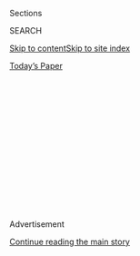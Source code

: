 <div id="app">

<div>

<div>

<div>

<div class="NYTAppHideMasthead css-1q2w90k e1suatyy0">

<div class="section css-ui9rw0 e1suatyy2">

<div class="css-eph4ug er09x8g0">

<div class="css-6n7j50">

</div>

<span class="css-1dv1kvn">Sections</span>

<div class="css-10488qs">

<span class="css-1dv1kvn">SEARCH</span>

</div>

[Skip to content](#site-content)[Skip to site
index](#site-index)

</div>

<div class="css-10698na e1huz5gh0">

</div>

</div>

<div id="masthead-bar-one" class="section hasLinks css-15hmgas e1csuq9d3">

<div class="css-uqyvli e1csuq9d0">

</div>

<div class="css-1uqjmks e1csuq9d1">

</div>

<div class="css-9e9ivx">

[](https://myaccount.nytimes3xbfgragh.onion/auth/login?response_type=cookie&client_id=vi)

</div>

<div class="css-1bvtpon e1csuq9d2">

[Today’s
Paper](https://www.nytimes3xbfgragh.onion/section/todayspaper)

</div>

</div>

</div>

</div>

<div data-aria-hidden="false">

<div id="site-content" data-role="main">

<div>

<div class="css-1aor85t" style="opacity:0.000000001;z-index:-1;visibility:hidden">

<div class="css-1hqnpie">

<div class="css-epjblv">

<span class="css-z6pdnw">Doris Burke Wants More Women in Sports
Media</span>

</div>

<div class="css-k008qs">

<div class="css-1iwv8en">

<span class="css-18z7m18"></span>

<div>

<div>

</div>

</div>

</div>

<span class="css-1n6z4y">https://nyti.ms/2oW1Asv</span>

<div class="css-1705lsu">

<div class="css-4xjgmj">

<div class="css-4skfbu" data-role="toolbar" data-aria-label="Social Media Share buttons, Save button, and Comments Panel with current comment count" data-testid="share-tools">

  - 
  - 
  - 
  - 
    
    <div class="css-6n7j50">
    
    </div>

  - 
  - 

</div>

</div>

</div>

</div>

</div>

</div>

<div class="css-13pd83m">

</div>

<div id="top-wrapper" class="css-1sy8kpn">

<div id="top-slug" class="css-l9onyx">

Advertisement

</div>

[Continue reading the main
story](#after-top)

<div class="ad top-wrapper" style="text-align:center;height:100%;display:block;min-height:250px">

<div id="top" class="place-ad" data-position="top" data-size-key="top">

</div>

</div>

<div id="after-top">

</div>

</div>

<div id="sponsor-wrapper" class="css-1hyfx7x">

<div id="sponsor-slug" class="css-19vbshk">

Supported by

</div>

[Continue reading the main
story](#after-sponsor)

<div id="sponsor" class="ad sponsor-wrapper" style="text-align:center;height:100%;display:block">

</div>

<div id="after-sponsor">

</div>

</div>

[Talk](/column/magazine-talk "Talk")

<div class="css-1vkm6nb ehdk2mb0">

# Doris Burke Wants More Women in Sports Media

</div>

<div class="css-79elbk" data-testid="photoviewer-wrapper">

<div class="css-z3e15g" data-testid="photoviewer-wrapper-hidden">

</div>

<div class="css-1a48zt4 ehw59r15" data-testid="photoviewer-children">

![<span class="css-ach9cc e1z0qqy90" itemprop="copyrightHolder"><span class="css-1ly73wi e1tej78p0">Credit...</span><span><span>Ariel
Zambelich for The New York
Times</span></span></span>](https://static01.graylady3jvrrxbe.onion/images/2017/12/24/magazine/24mag-talk/24mag-24talk-t_CA0-articleLarge.jpg?quality=75&auto=webp&disable=upscale)

</div>

</div>

<div class="css-xt80pu e12qa4dv0">

<div class="css-18e8msd">

<div class="css-vp77d3 epjyd6m0">

<div class="css-1baulvz">

Interview by <span class="css-1baulvz last-byline" itemprop="name">Molly
Lambert</span>

</div>

</div>

  - Dec. 20,
    2017

  - 
    
    <div class="css-4xjgmj">
    
    <div class="css-d8bdto" data-role="toolbar" data-aria-label="Social Media Share buttons, Save button, and Comments Panel with current comment count" data-testid="share-tools">
    
      - 
      - 
      - 
      - 
        
        <div class="css-6n7j50">
        
        </div>
    
      - 
      - 
    
    </div>
    
    </div>

</div>

</div>

<div class="section meteredContent css-1r7ky0e" name="articleBody" itemprop="articleBody">

<div class="css-1fanzo5 StoryBodyCompanionColumn">

<div class="css-53u6y8">

**In September, you were named a regular ESPN N.B.A. game analyst,
making you the first woman to do so full time at the national level. How
did you get into sports?** My dad was a sports fan, and college
basketball was appointment viewing. I distinctly remember watching Al
McGuire, Billy Packer and Dick Enberg and loving every single second of
their coverage. When I was 7, we moved to Manasquan, where I picked up
the game of basketball. I probably had to walk 100 yards to the
basketball court from my front door. I won this purple jacket in a
free-throw-shooting contest, and that would be my warm-up jacket — there
was a set of hedges in front of my home, and I would take my ball and
run out of those hedges like I was running out of the locker room onto
the basketball floor and go emulate everything I had seen.

**You were the point guard on the Providence College basketball team. Do
you still play?** The last time I played basketball it was eight weeks
after I delivered my second child. You know that expression — the mind
believes and the body would not follow? That was me on that particular
day.

</div>

</div>

<div style="max-width:100%;margin:0 auto">

<div class="css-17dprlf" data-id="100000005613261" data-slug="24talk-sidebar" style="max-width:300px">

</div>

</div>

<div class="css-1fanzo5 StoryBodyCompanionColumn">

<div class="css-53u6y8">

**How did you get into sports media?** My career is a happy accident. In
1990, I was an assistant coach at Providence College, but I knew I
wanted to get married and have children. I did not think I could be a
great basketball coach and be a great mom. There were women doing that
at a high level at that time — Pat Summitt and Rene Portland — but I
wasn’t sure it would work out very well. The year I left coaching to get
married, Providence College decided to put its women’s basketball games
on radio, and because I had played and coached in the program, the
athletic director asked if I’d like to give it a try.

</div>

</div>

<div class="css-1fanzo5 StoryBodyCompanionColumn">

<div class="css-53u6y8">

**How do you approach calling a game?** Dick Vitale was adamant that the
viewer is not tuning in to hear how smart you are — the viewer is tuning
in because he or she wants to enjoy the game. When I was covering men’s
college basketball, I thought that I had to prove that I was a smart
basketball person, because there weren’t many female analysts. I always
wore this navy blazer, because the man next to me was in a blazer and a
tie, which I thought projected a certain air. But once, my son and I
were watching the Olympic announcers clearly enjoying themselves, and he
told me that when I’m having fun on the air, the viewer is having fun.

**Does it ever sink in that you could be someone’s Dick Vitale?** It’s a
terrific feeling when young women tell me they’re excited for me — I
think it makes them aware of what is possible. We are in a seminal
moment for women in sports broadcasting — Beth Mowins calling a “Monday
Night Football” game may be the most important thing I’ve seen a woman
do in this field in my time. ESPN has taken a lot of hits, but I believe
the one thing you cannot be critical of is its role in revolutionizing
sports broadcasting for women and its willingness to put women in roles
they have been traditionally excluded from. John Skipper, our president,
has changed things for women. *\[Update: After this interview was
conducted, The Boston Globe published* [*a
report*](https://www.bostonglobe.com/sports/2017/12/14/women-who-worked-espn-say-its-problems-far-beyond-barstool-sports/L1v9HJIvtnHuBPiMru6yGM/story.html)
*on complaints of sexual harassment and misconduct at ESPN. And on
Monday, Dec. 18, John Skipper*
[*resigned*](https://www.nytimes3xbfgragh.onion/2017/12/18/sports/espn-john-skipper-resigns.html)*,
citing the need to treat a substance addiction.\]*

**What are the story lines you’re most excited about for this season?**
It’s funny: The casual fan might say Golden State is going to win the
championship in June, there’s nothing really interesting going on.
That’s not exactly the case, right? All of a sudden, the young players
for the Boston Celtics that needed to take a step forward, Jaylen Brown
and Jayson Tatum, have done so in this incredible way. Even in the
absence of Gordon Hayward, the Celtics are crushing it right now. LeBron
James — we take that man for granted. He’s made greatness seem ordinary.
I’m guilty of it, too\! I voted him third in the M.V.P. voting, so I’m
criticizing myself as much as everybody else. The emergence of Giannis
Antetokounmpo — this guy at his size is doing things where it’s just
eye-popping, and he’s so young, still\! The Golden State Warriors are
playing at their highest level — it is truly extraordinary and beautiful
basketball to watch. It all captures my imagination, to be honest with
you. I can’t wait for the next game.

</div>

</div>

</div>

<div>

</div>

<div>

</div>

<div>

</div>

<div>

<div id="bottom-wrapper" class="css-1ede5it">

<div id="bottom-slug" class="css-l9onyx">

Advertisement

</div>

[Continue reading the main
story](#after-bottom)

<div id="bottom" class="ad bottom-wrapper" style="text-align:center;height:100%;display:block;min-height:90px">

</div>

<div id="after-bottom">

</div>

</div>

</div>

</div>

</div>

## Site Index

<div>

</div>

## Site Information Navigation

  - [© <span>2020</span> <span>The New York Times
    Company</span>](https://help.nytimes3xbfgragh.onion/hc/en-us/articles/115014792127-Copyright-notice)

<!-- end list -->

  - [NYTCo](https://www.nytco.com/)
  - [Contact
    Us](https://help.nytimes3xbfgragh.onion/hc/en-us/articles/115015385887-Contact-Us)
  - [Work with us](https://www.nytco.com/careers/)
  - [Advertise](https://nytmediakit.com/)
  - [T Brand Studio](http://www.tbrandstudio.com/)
  - [Your Ad
    Choices](https://www.nytimes3xbfgragh.onion/privacy/cookie-policy#how-do-i-manage-trackers)
  - [Privacy](https://www.nytimes3xbfgragh.onion/privacy)
  - [Terms of
    Service](https://help.nytimes3xbfgragh.onion/hc/en-us/articles/115014893428-Terms-of-service)
  - [Terms of
    Sale](https://help.nytimes3xbfgragh.onion/hc/en-us/articles/115014893968-Terms-of-sale)
  - [Site
    Map](https://spiderbites.nytimes3xbfgragh.onion)
  - [Help](https://help.nytimes3xbfgragh.onion/hc/en-us)
  - [Subscriptions](https://www.nytimes3xbfgragh.onion/subscription?campaignId=37WXW)

</div>

</div>

</div>

</div>
